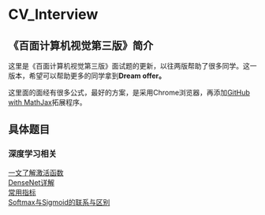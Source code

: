 # CV_Interview

## 《百面计算机视觉第三版》简介

这里是《百面计算机视觉第三版》面试题的更新，以往两版帮助了很多同学。这一版本，希望可以帮助更多的同学拿到**Dream offer。**

这里面的面经有很多公式，最好的方案，是采用Chrome浏览器，再添加[GitHub with MathJax](https://chrome.google.com/webstore/detail/github-with-mathjax/ioemnmodlmafdkllaclgeombjnmnbima/related)拓展程序。


## 具体题目
### 深度学习相关
[一文了解激活函数](./深度学习基础/激活函数.md)  
[DenseNet详解](./深度学习基础/DenseNet.md)  
[常用指标](./深度学习基础/常用指标.md)  
[Softmax与Sigmoid的联系与区别](./深度学习基础/sigmoid与softmax的区别与联系.md)
